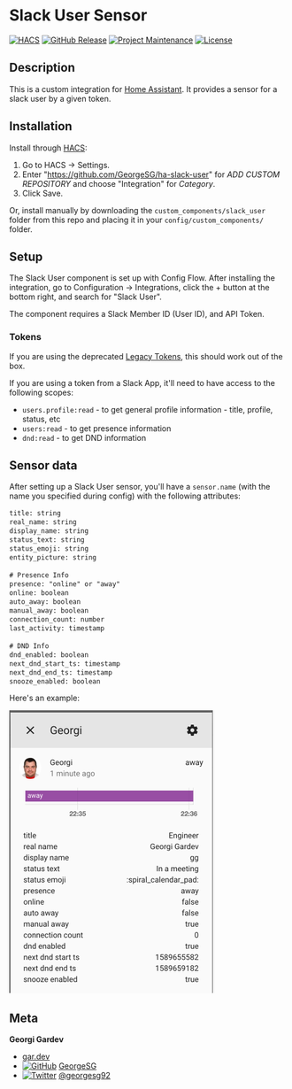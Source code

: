 # Slack User Sensor

[![HACS][hacs-shield]][hacs-link]
[![GitHub Release][releases-shield]][releases-link]
[![Project Maintenance][maintenance-shield]][maintenance-link]
[![License][license-shield]][license-link]

## Description

This is a custom integration for [Home Assistant](https://www.home-assistant.io/). It provides a sensor for a slack user
by a given token.

## Installation

Install through [HACS](https://hacs.xyz/):

1. Go to HACS -> Settings.
1. Enter "https://github.com/GeorgeSG/ha-slack-user" for _ADD CUSTOM REPOSITORY_ and choose "Integration" for _Category_.
1. Click Save.

Or, install manually by downloading the `custom_components/slack_user` folder from this repo and placing it in your `config/custom_components/` folder.

## Setup

The Slack User component is set up with Config Flow. After installing the integration, go to Configuration -> Integrations, click
the + button at the bottom right, and search for "Slack User".

The component requires a Slack Member ID (User ID), and API Token.

### Tokens

If you are using the deprecated [Legacy Tokens](https://api.slack.com/legacy/custom-integrations/legacy-tokens), this should work out of the box.

If you are using a token from a Slack App, it'll need to have access to the following scopes:

- `users.profile:read` - to get general profile information - title, profile, status, etc
- `users:read` - to get presence information
- `dnd:read` - to get DND information

## Sensor data

After setting up a Slack User sensor, you'll have a `sensor.name` (with the name you specified during config) with the following attributes:

```
title: string
real_name: string
display_name: string
status_text: string
status_emoji: string
entity_picture: string

# Presence Info
presence: "online" or "away"
online: boolean
auto_away: boolean
manual_away: boolean
connection_count: number
last_activity: timestamp

# DND Info
dnd_enabled: boolean
next_dnd_start_ts: timestamp
next_dnd_end_ts: timestamp
snooze_enabled: boolean
```

Here's an example:

![Example sensor](https://raw.githubusercontent.com/GeorgeSG/ha-slack-user/master/examples/sensor.png)

## Meta

**Georgi Gardev**

- [gar.dev](https://gar.dev)
- [![GitHub][github-icon]][github-link] [GeorgeSG][github-link]
- [![Twitter][twitter-icon]][twitter-link] [@georgesg92][twitter-link]

[hacs-shield]: https://img.shields.io/badge/HACS-Custom-orange.svg
[hacs-link]: https://github.com/custom-components/hacs
[releases-shield]: https://img.shields.io/github/release/GeorgeSG/ha-slack-user.svg
[releases-link]: https://github.com/GeorgeSG/ha-slack-user/releases
[maintenance-shield]: https://img.shields.io/maintenance/yes/2021.svg
[maintenance-link]: https://github.com/GeorgeSG/ha-slack-user
[license-shield]: https://img.shields.io/github/license/GeorgeSG/ha-slack-user?color=brightgreen
[license-link]: https://github.com/GeorgeSG/ha-slack-user/blob/master/LICENSE
[github-icon]: http://i.imgur.com/9I6NRUm.png
[github-link]: https://github.com/GeorgeSG/
[twitter-icon]: http://i.imgur.com/wWzX9uB.png
[twitter-link]: https://twitter.com/georgesg92
